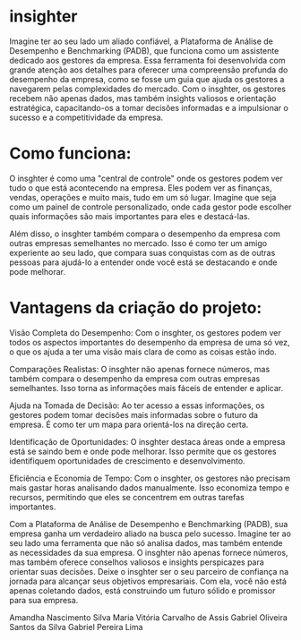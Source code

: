 

# insighter

Imagine ter ao seu lado um aliado confiável, a Plataforma de Análise de Desempenho e Benchmarking (PADB), que funciona como um assistente dedicado aos gestores da empresa. Essa ferramenta foi desenvolvida com grande atenção aos detalhes para oferecer uma compreensão profunda do desempenho da empresa, como se fosse um guia que ajuda os gestores a navegarem pelas complexidades do mercado. Com o insghter, os gestores recebem não apenas dados, mas também insights valiosos e orientação estratégica, capacitando-os a tomar decisões informadas e a impulsionar o sucesso e a competitividade da empresa.

# Como funciona:

O insghter é como uma "central de controle" onde os gestores podem ver tudo o que está acontecendo na empresa. Eles podem ver as finanças, vendas, operações e muito mais, tudo em um só lugar. Imagine que seja como um painel de controle personalizado, onde cada gestor pode escolher quais informações são mais importantes para eles e destacá-las.

Além disso, o insghter também compara o desempenho da empresa com outras empresas semelhantes no mercado. Isso é como ter um amigo experiente ao seu lado, que compara suas conquistas com as de outras pessoas para ajudá-lo a entender onde você está se destacando e onde pode melhorar.

# Vantagens da criação do projeto:

Visão Completa do Desempenho: Com o insghter, os gestores podem ver todos os aspectos importantes do desempenho da empresa de uma só vez, o que os ajuda a ter uma visão mais clara de como as coisas estão indo.

Comparações Realistas: O insghter não apenas fornece números, mas também compara o desempenho da empresa com outras empresas semelhantes. Isso torna as informações mais fáceis de entender e aplicar.

Ajuda na Tomada de Decisão: Ao ter acesso a essas informações, os gestores podem tomar decisões mais informadas sobre o futuro da empresa. É como ter um mapa para orientá-los na direção certa.

Identificação de Oportunidades: O insghter destaca áreas onde a empresa está se saindo bem e onde pode melhorar. Isso permite que os gestores identifiquem oportunidades de crescimento e desenvolvimento.

Eficiência e Economia de Tempo: Com o insghter, os gestores não precisam mais gastar horas analisando dados manualmente. Isso economiza tempo e recursos, permitindo que eles se concentrem em outras tarefas importantes.

Com a Plataforma de Análise de Desempenho e Benchmarking (PADB), sua empresa ganha um verdadeiro aliado na busca pelo sucesso. Imagine ter ao seu lado uma ferramenta que não só analisa dados, mas também entende as necessidades da sua empresa. O insghter não apenas fornece números, mas também oferece conselhos valiosos e insights perspicazes para orientar suas decisões. Deixe o insghter ser o seu parceiro de confiança na jornada para alcançar seus objetivos empresariais. Com ela, você não está apenas coletando dados, está construindo um futuro sólido e promissor para sua empresa.


Amandha Nascimento Silva 
Maria Vitória Carvalho de Assis
Gabriel Oliveira Santos da Silva
Gabriel Pereira Lima